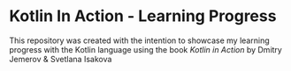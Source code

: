 # Kotlin In Action - Learning Progress
This repository was created with the intention to showcase my learning progress with the Kotlin language using the book _Kotlin in Action_ by Dmitry Jemerov & Svetlana Isakova
